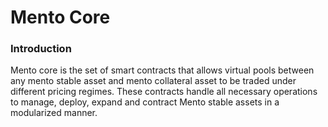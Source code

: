 # Mento Core

### Introduction

Mento core is the set of smart contracts that allows virtual pools between any mento stable asset and mento collateral asset to be traded under different pricing regimes. These contracts handle all necessary operations to manage, deploy, expand and contract Mento stable assets in a modularized manner.

